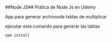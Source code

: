 ##Node JS##
Prática de Node Js en Udemy

App para generar archivosde tablas de multiplicar

ejecutar este comando para generar las tablas


```
npm install
```
